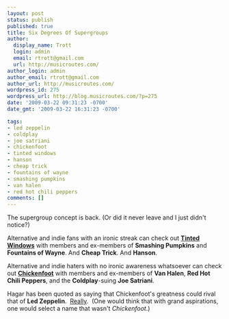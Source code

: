 ```yaml
---
layout: post
status: publish
published: true
title: Six Degrees Of Supergroups
author:
  display_name: Trott
  login: admin
  email: rtrott@gmail.com
  url: http://musicroutes.com/
author_login: admin
author_email: rtrott@gmail.com
author_url: http://musicroutes.com/
wordpress_id: 275
wordpress_url: http://blog.musicroutes.com/?p=275
date: '2009-03-22 09:31:23 -0700'
date_gmt: '2009-03-22 16:31:23 -0700'

tags:
- led zeppelin
- coldplay
- joe satriani
- chickenfoot
- tinted windows
- hanson
- cheap trick
- fountains of wayne
- smashing pumpkins
- van halen
- red hot chili peppers
comments: []
---
```

<p>The supergroup concept is back.  (Or did it never leave and I just didn't notice?)</p>
<p>Alternative and indie fans with an ironic streak can check out <a href="http://www.myspace.com/tintedwindows" target="_blank"><strong>Tinted Windows</strong></a> with members and ex-members of <strong>Smashing Pumpkins</strong> and <strong>Fountains of Wayne</strong>.  And <strong>Cheap Trick</strong>. And <strong>Hanson</strong>.</p>
<p>Alternative and indie haters with no ironic awareness whatsoever can check out <a href="http://www.myspace.com/thechickenfoot" target="_blank"><strong>Chickenfoot</strong></a> with members and ex-members of <strong>Van Halen</strong>, <strong>Red Hot Chili Peppers</strong>, and the <strong>Coldplay</strong>-suing <strong>Joe Satriani</strong>.</p>
<p>Hagar has been quoted as saying that Chickenfoot's greatness could rival that of <strong>Led Zeppelin</strong>.  <a href="http://idolator.com/393956/van-hagar-spin+off-could-be-the-new-led-zeppelin" target="_blank">Really</a>.  (One would think that with grand aspirations, one would select a name that wasn't <em>Chickenfoot</em>.)</p>
